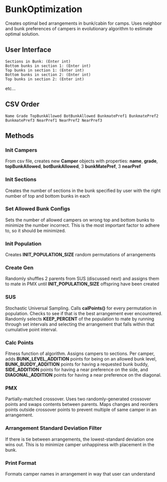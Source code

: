 # BunkOptimization
Creates optimal bed arrangements in bunk/cabin for camps. Uses neighbor and bunk preferences of campers in evolutionary algorithm to estimate optimal solution.

## User Interface
    Sections in Bunk: (Enter int)
    Bottom bunks in section 1: (Enter int)
    Top bunks in section 1: (Enter int)
    Bottom bunks in section 2: (Enter int)
    Top bunks in section 2: (Enter int)
etc...

## CSV Order
    Name Grade TopBunkAllowed BotBunkAllowed BunkmatePref1 BunkmatePref2 BunkmatePref3 NearPref1 NearPref2 NearPref3


## Methods
### Init Campers
From csv file, creates new **Camper** objects with properties: **name**, **grade**, **topBunkAllowed**, **botBunkAllowed**, 3 **bunkMatePref**, 3 **nearPref**
### Init Sections
Creates the number of sections in the bunk specified by user with the right number of top and bottom bunks in each
### Set Allowed Bunk Configs
Sets the number of allowed campers on wrong top and bottom bunks to minimize the number incorrect. This is the most important factor to adhere to, so it should be minimized.
### Init Population
Creates **INIT_POPULATION_SIZE** random permutations of arrangements
### Create Gen
Randomly shuffles 2 parents from SUS (discussed next) and assigns them to mate in PMX until **INIT_POPULATION_SIZE** offspring have been created
### SUS
Stochastic Universal Sampling. Calls **calPoints()** for every permutation in population. Checks to see if that is the best arrangement ever encountered. Randomly selects **KEEP_PERCENT** of the population to mate by running through set intervals and selecting the arrangement that falls within that cumulative point interval.
### Calc Points
Fitness function of algorithm. Assigns campers to sections. Per camper, adds **BUNK_LEVEL_ADDITION** points for being on an allowed bunk level, **BUNK_BUDDY_ADDITION** points for having a requested bunk buddy, **SIDE_ADDITION** points for having a near preference on the side, and **DIAGONAL_ADDITION** points for having a near preference on the diagonal.
### PMX
Partially-matched crossover. Uses two randomly-generated crossover points and swaps contents between parents. Maps changes and reorders points outside crossover points to prevent multiple of same camper in an arrangement.
### Arrangement Standard Deviation Filter
If there is tie between arrangements, the lowest-standard deviation one wins out. This is to minimize camper unhappiness with placement in the bunk.
### Print Format
Formats camper names in arrangement in way that user can understand
